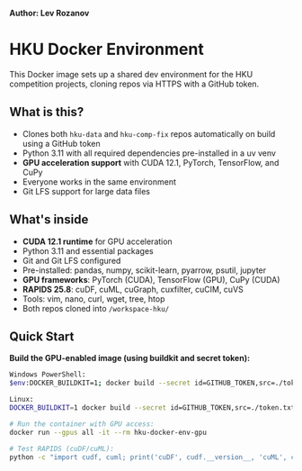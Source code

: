 **Author: Lev Rozanov**

# HKU Docker Environment

This Docker image sets up a shared dev environment for the HKU competition projects, cloning repos via HTTPS with a GitHub token.

## What is this?

- Clones both `hku-data` and `hku-comp-fix` repos automatically on build using a GitHub token  
- Python 3.11 with all required dependencies pre-installed in a uv venv
- **GPU acceleration support** with CUDA 12.1, PyTorch, TensorFlow, and CuPy
- Everyone works in the same environment  
- Git LFS support for large data files  

## What's inside

- **CUDA 12.1 runtime** for GPU acceleration
- Python 3.11 and essential packages  
- Git and Git LFS configured  
- Pre-installed: pandas, numpy, scikit-learn, pyarrow, psutil, jupyter  
- **GPU frameworks**: PyTorch (CUDA), TensorFlow (GPU), CuPy (CUDA)
- **RAPIDS 25.8**: cuDF, cuML, cuGraph, cuxfilter, cuCIM, cuVS
- Tools: vim, nano, curl, wget, tree, htop  
- Both repos cloned into `/workspace-hku/`  

## Quick Start

**Build the GPU-enabled image (using buildkit and secret token):**  
```bash
Windows PowerShell:
$env:DOCKER_BUILDKIT=1; docker build --secret id=GITHUB_TOKEN,src=./token.txt -t hku-docker-env-gpu  .

Linux:
DOCKER_BUILDKIT=1 docker build --secret id=GITHUB_TOKEN,src=./token.txt -t hku-docker-env-gpu  .

# Run the container with GPU access:
docker run --gpus all -it --rm hku-docker-env-gpu

# Test RAPIDS (cuDF/cuML):
python -c "import cudf, cuml; print('cuDF', cudf.__version__, 'cuML', cuml.__version__)"
```